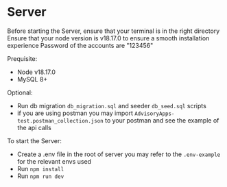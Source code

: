 # Server

Before starting the Server, ensure that your terminal is in the right directory
Ensure that your node version is v18.17.0 to ensure a smooth installation experience
Password of the accounts are "123456"

Prequisite:

- Node v18.17.0
- MySQL 8+

Optional:

- Run db migration `db_migration.sql` and seeder `db_seed.sql` scripts
- if you are using postman you may import `AdvisoryApps-test.postman_collection.json` to your postman and see the example of the api calls

To start the Server:

- Create a .env file in the root of server you may refer to the `.env-example` for the relevant envs used
- Run `npm install`
- Run `npm run dev`
